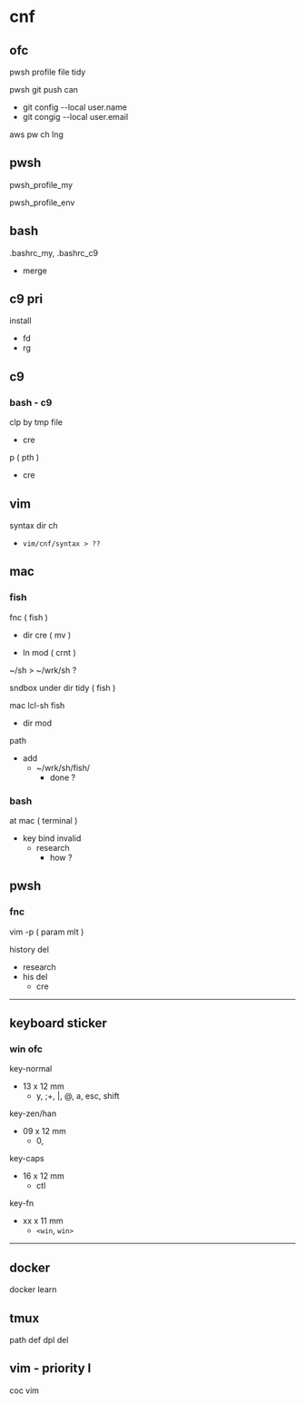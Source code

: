 
# cnf


## ofc

pwsh profile file tidy

pwsh git push can
- git config --local user.name
- git congig --local user.email

aws pw ch lng


## pwsh

pwsh_profile_my

pwsh_profile_env



## bash

.bashrc_my, .bashrc_c9
- merge


## c9 pri

install
- fd
- rg


## c9

### bash  -  c9

clp by tmp file
- cre


p ( pth )
- cre


## vim

syntax dir ch
- `vim/cnf/syntax > ??`


## mac

### fish

fnc ( fish )
- dir cre ( mv )

- ln mod ( crnt )


~/sh > ~/wrk/sh ?


sndbox under dir tidy ( fish )


mac lcl-sh fish
- dir mod


path
- add
  - ~/wrk/sh/fish/
    - done ?


### bash

at mac ( terminal )

- key bind invalid
  - research
    - how ?


## pwsh

### fnc

vim -p ( param mlt )


history del
- research
- his del
  - cre


---

## keyboard sticker

### win ofc

key-normal
- 13 x 12 mm
  - y, ;+, \|, @, a, esc, shift

key-zen/han
- 09 x 12 mm
  - 0,

key-caps
- 16 x 12 mm
  - ctl

key-fn
- xx x 11 mm
  - `<win`, `win>`


---

## docker

docker learn



## tmux

path def dpl del



## vim  -  priority l

coc vim



